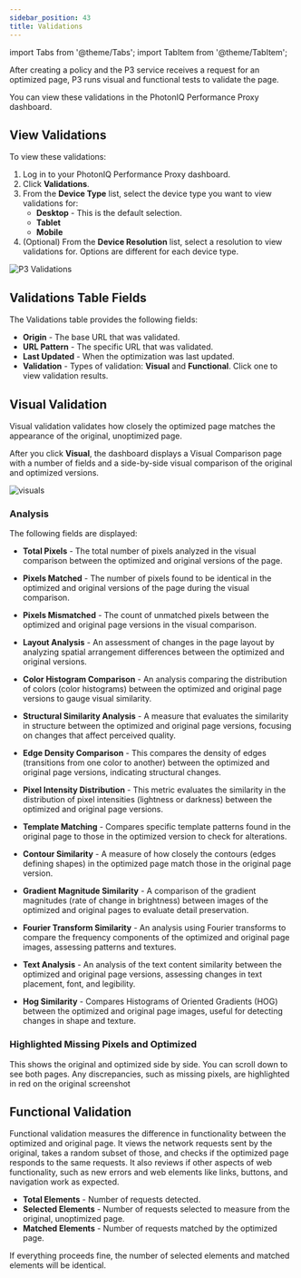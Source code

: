 ```yaml
---
sidebar_position: 43
title: Validations
---
```

import Tabs from '@theme/Tabs';
import TabItem from '@theme/TabItem';

After creating a policy and the P3 service receives a request for an optimized page, P3 runs visual and functional tests to validate the page. 

You can view these validations in the PhotonIQ Performance Proxy dashboard.

## View Validations

To view these validations:

1. Log in to your PhotonIQ Performance Proxy dashboard.
2. Click **Validations**.
3. From the **Device Type** list, select the device type you want to view validations for:
   - **Desktop** - This is the default selection.
   - **Tablet**
   - **Mobile**
4. (Optional) From the **Device Resolution** list, select a resolution to view validations for. Options are different for each device type.

![P3 Validations](/img/photoniq/p3/view-p3-validations.png)

## Validations Table Fields

The Validations table provides the following fields:

- **Origin** - The base URL that was validated.
- **URL Pattern** - The specific URL that was validated.
- **Last Updated** - When the optimization was last updated.
- **Validation** - Types of validation: **Visual** and **Functional**. Click one to view validation results.

## Visual Validation

Visual validation validates how closely the optimized page matches the appearance of the original, unoptimized page.

After you click **Visual**, the dashboard displays a Visual Comparison page with a number of fields and a side-by-side visual comparison of the original and optimized versions.

![visuals](/img/photoniq/p3/visuals-compare.png)

### Analysis

The following fields are displayed:

- **Total Pixels** - The total number of pixels analyzed in the visual comparison between the optimized and original versions of the page.

- **Pixels Matched** - The number of pixels found to be identical in the optimized and original versions of the page during the visual comparison.

- **Pixels Mismatched** - The count of unmatched pixels between the optimized and original page versions in the visual comparison.

- **Layout Analysis** - An assessment of changes in the page layout by analyzing spatial arrangement differences between the optimized and original versions.

- **Color Histogram Comparison** - An analysis comparing the distribution of colors (color histograms) between the optimized and original page versions to gauge visual similarity.

- **Structural Similarity Analysis** - A measure that evaluates the similarity in structure between the optimized and original page versions, focusing on changes that affect perceived quality.

- **Edge Density Comparison** - This compares the density of edges (transitions from one color to another) between the optimized and original page versions, indicating structural changes.

- **Pixel Intensity Distribution** - This metric evaluates the similarity in the distribution of pixel intensities (lightness or darkness) between the optimized and original page versions.

- **Template Matching** - Compares specific template patterns found in the original page to those in the optimized version to check for alterations.

- **Contour Similarity** - A measure of how closely the contours (edges defining shapes) in the optimized page match those in the original page version.

- **Gradient Magnitude Similarity** - A comparison of the gradient magnitudes (rate of change in brightness) between images of the optimized and original pages to evaluate detail preservation.

- **Fourier Transform Similarity** - An analysis using Fourier transforms to compare the frequency components of the optimized and original page images, assessing patterns and textures.

- **Text Analysis** - An analysis of the text content similarity between the optimized and original page versions, assessing changes in text placement, font, and legibility.

- **Hog Similarity** - Compares Histograms of Oriented Gradients (HOG) between the optimized and original page images, useful for detecting changes in shape and texture.

### Highlighted Missing Pixels and Optimized

This shows the original and optimized side by side. You can scroll down to see both pages. Any discrepancies, such as missing pixels, are highlighted in red on the original screenshot

## Functional Validation

Functional validation measures the difference in functionality between the optimized and original page. It views the network requests sent by the original, takes a random subset of those, and checks if the optimized page responds to the same requests. It also reviews if other aspects of web functionality, such as new errors and web elements like links, buttons, and navigation work as expected.

- **Total Elements** - Number of requests detected.
- **Selected Elements** - Number of requests selected to measure from the original, unoptimized page.
- **Matched Elements** - Number of requests matched by the optimized page.

If everything proceeds fine, the number of selected elements and matched elements will be identical.
